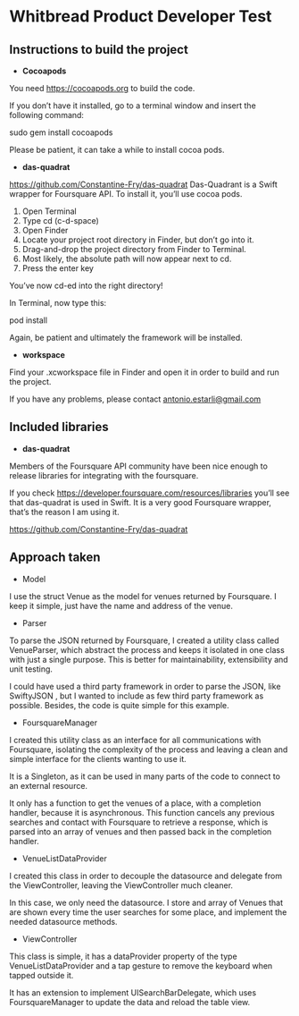 # Whitbread Product Developer Test

## Instructions to build the project

* **Cocoapods**

You need https://cocoapods.org to build the code. 

If you don’t have it installed, go to a terminal window and insert the following command:

sudo gem install cocoapods

Please be patient, it can take a while to install cocoa pods.

* **das-quadrat**

https://github.com/Constantine-Fry/das-quadrat
Das-Quadrant is a Swift wrapper for Foursquare API. To install it, you’ll use cocoa pods.

1) Open Terminal
2) Type cd (c-d-space)
3) Open Finder
4) Locate your project root directory in Finder, but don’t go into it.
5) Drag-and-drop the project directory from Finder to Terminal.
6) Most likely, the absolute path will now appear next to cd.
7) Press the enter key

You’ve now cd-ed into the right directory!

In Terminal, now type this:

pod install

Again, be patient and ultimately the framework will be installed.

* **workspace**

Find your .xcworkspace file in Finder and open it in order to build and run the project.

If you have any problems, please contact antonio.estarli@gmail.com

## Included libraries

* **das-quadrat**

Members of the Foursquare API community have been nice enough to release libraries for integrating with the foursquare. 

If you check https://developer.foursquare.com/resources/libraries you’ll see that das-quadrat is used in Swift. It is a very good Foursquare wrapper, that’s the reason I am using it. 

https://github.com/Constantine-Fry/das-quadrat


## Approach taken

* Model

I use the struct Venue as the model for venues returned by Foursquare. 
I keep it simple, just have the name and address of the venue.

* Parser

To parse the JSON returned by Foursquare, I created a utility class called VenueParser, which abstract the process and keeps it isolated in one class with just a single purpose. This is better for maintainability, extensibility and unit testing.

I could have used a third party framework in order to parse the JSON, like SwiftyJSON , but I wanted to include as few third party framework as possible. Besides, the code is quite simple for this example.

* FoursquareManager

I created this utility class as an interface for all communications with Foursquare, isolating the complexity of the process and leaving a clean and simple interface for the clients wanting to use it.

It is a Singleton, as it can be used in many parts of the code to connect to an external resource.

It only has a function to get the venues of a place, with a completion handler, because it is asynchronous. This function cancels any previous searches and contact with Foursquare to retrieve a response, which is parsed into an array of venues and then passed back in the completion handler.

* VenueListDataProvider

I created this class in order to decouple the datasource and delegate from the ViewController, leaving the ViewController much cleaner.

In this case, we only need the datasource. I store and array of Venues that are shown every time the user searches for some place, and implement the needed datasource methods.

* ViewController

This class is simple, it has a dataProvider property of the type VenueListDataProvider and a tap gesture to remove the keyboard when tapped outside it.

It has an extension to implement UISearchBarDelegate, which uses FoursquareManager to update the data and reload the table view.



 
